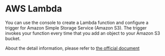 # AWS Lambda

You can use the console to create a Lambda function and configure a trigger for Amazon Simple Storage Service (Amazon S3). 
The trigger invokes your function every time that you add an object to your Amazon S3 bucket.


About the detail information, please refer to [the official document](https://docs.aws.amazon.com/lambda/index.html)
